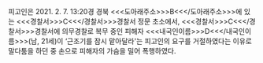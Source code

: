 피고인은 2021. 2. 7. 13:20경 경북 <<<도아래주소>>>B<<</도아래주소>>>에 있는 <<<경찰서>>>C<<</경찰서>>>경찰서 정문 초소에서, <<<경찰서>>>C<<</경찰서>>>경찰서에 의무경찰로 복무 중인 피해자 <<<내국인이름>>>D<<</내국인이름>>>(남, 21세)이 ‘근조기를 잠시 맡아달라'는 피고인의 요구를 거절하였다는 이유로 말다툼을 하던 중 손으로 피해자의 가슴을 밀어 폭행하였다.